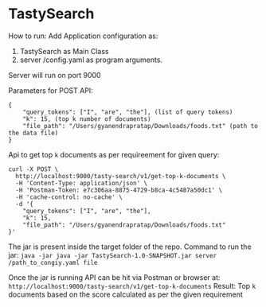 # TastySearch
How to run:
Add Application configuration as:
1. TastySearch as Main Class
2. server /config.yaml as program arguments. 

Server will run on port 9000

Parameters for POST API:
```
{
	"query_tokens": ["I", "are", "the"], (list of query tokens)
	"k": 15, (top k number of documents)
	"file_path": "/Users/gyanendrapratap/Downloads/foods.txt" (path to the data file)
}
```

Api to get top ```k``` documents as per requireement for given query:
```
curl -X POST \
  http://localhost:9000/tasty-search/v1/get-top-k-documents \
  -H 'Content-Type: application/json' \
  -H 'Postman-Token: e7c306aa-8875-4729-b8ca-4c5487a50dc1' \
  -H 'cache-control: no-cache' \
  -d '{
	"query_tokens": ["I", "are", "the"],
	"k": 15,
	"file_path": "/Users/gyanendrapratap/Downloads/foods.txt"
}'
```

The jar is present inside the target folder of the repo.
Command to run the jar:
```java -jar java -jar TastySearch-1.0-SNAPSHOT.jar server /path_to_congiy.yaml file```

Once the jar is running API can be hit via Postman or browser at: 
```http://localhost:9000/tasty-search/v1/get-top-k-documents```
Result: Top ```k``` documents based on the score calculated as per the given requirement
